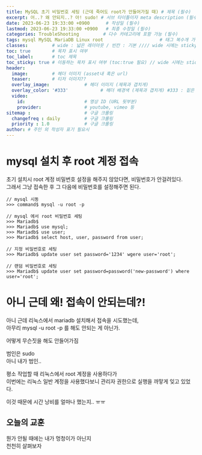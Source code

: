 ```yaml
---
title: MySQL 초기 비밀번호 세팅 (근데 죽어도 root가 안들어가질 때) # 제목 (필수)
excerpt: 어..? 왜 안되지..? 아! sudo! # 서브 타이틀이자 meta description (필수)
date: 2023-06-23 19:33:00 +0900      # 작성일 (필수)
lastmod: 2023-06-23 19:33:00 +0900   # 최종 수정일 (필수)
categories: TroubleShooting         # 다수 카테고리에 포함 가능 (필수)
tags: mysql MySQL MariaDB Linux root                     # 태그 복수개 가능 (필수)
classes:         # wide : 넓은 레이아웃 / 빈칸 : 기본 //// wide 시에는 sticky toc 불가
toc: true        # 목차 표시 여부
toc_label:       # toc 제목
toc_sticky: true # 이동하는 목차 표시 여부 (toc:true 필요) // wide 시에는 sticky toc 불가
header: 
  image:         # 헤더 이미지 (asset내 혹은 url)
  teaser:        # 티저 이미지??
  overlay_image:             # 헤더 이미지 (제목과 겹치게)
  overlay_color: '#333'            # 헤더 배경색 (제목과 겹치게) #333 : 짙은 회색 (필수)
  video:
    id:                      # 영상 ID (URL 뒷부분)
    provider:                # youtube, vimeo 등
sitemap :                    # 구글 크롤링
  changefreq : daily         # 구글 크롤링
  priority : 1.0             # 구글 크롤링
author: # 주인 외 작성자 표기 필요시
---
```

<!--postNo: 20230623_001-->


# mysql 설치 후 root 계정 접속

초기 설치시 root 계정 비밀번호 설정을 해주지 않았다면, 비밀번호가 안걸려있다.  
그래서 그냥 접속한 후 그 다음에 비밀번호를 설정해주면 된다.

```mysql
// mysql 시동
>>> command$ mysql -u root -p

// mysql 에서 root 비밀번호 세팅
>>> Mariadb$
>>> Mariadb$ use mysql;
>>> Mariadb$ use user;
>>> Mariadb$ select host, user, password from user;

// 지정 비밀번호로 세팅
>>> Mariadb$ update user set password='1234' wgere user='root';

// 랜덤 비밀번호로 세팅
>>> Mariadb$ update user set password=password('new-password') where user='root';
```

# 아니 근데 왜! 접속이 안되는데?!  

아니 근데 리눅스에서 mariadb 설치해서 접속을 시도했는데,  
아무리 mysql -u root -p 를 해도 안되는 게 아닌가.    

어떻게 무슨짓을 해도 안들어가짐  

범인은 sudo  
아니 내가 범인..  

평소 작업할 때 리눅스에서 root 계정을 사용하다가  
이번에는 리눅스 일반 계정을 사용했다보니 관리자 권한으로 실행을 까맣게 잊고 있었다.  

이것 때문에 시간 낭비를 얼마나 했는지.. ㅠㅠ  

## 오늘의 교훈  

뭔가 안될 때에는 내가 멍청이가 아닌지  
천천히 살펴보자  